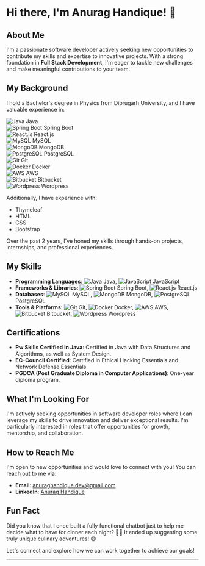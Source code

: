 # Hi there, I'm Anurag Handique! 👋

## About Me

I'm a passionate software developer actively seeking new opportunities to contribute my skills and expertise to innovative projects. With a strong foundation in **Full Stack Development**, I'm eager to tackle new challenges and make meaningful contributions to your team.

## My Background

I hold a Bachelor's degree in Physics from Dibrugarh University, and I have valuable experience in:

![Java](https://img.icons8.com/color/48/000000/java-coffee-cup-logo.png) Java  
![Spring Boot](https://img.icons8.com/color/48/000000/spring-logo.png) Spring Boot  
![React.js](https://img.icons8.com/office/48/000000/react.png) React.js  
![MySQL](https://img.icons8.com/color/48/000000/mysql-logo.png) MySQL  
![MongoDB](https://img.icons8.com/color/48/000000/mongodb.png) MongoDB  
![PostgreSQL](https://img.icons8.com/color/48/000000/postgreesql.png) PostgreSQL  
![Git](https://img.icons8.com/color/48/000000/git.png) Git  
![Docker](https://img.icons8.com/color/48/000000/docker.png) Docker  
![AWS](https://img.icons8.com/color/48/000000/amazon-web-services.png) AWS  
![Bitbucket](https://img.icons8.com/color/48/000000/bitbucket.png) Bitbucket  
![Wordpress](https://img.icons8.com/color/48/000000/wordpress.png) Wordpress  

Additionally, I have experience with:

- Thymeleaf
- HTML
- CSS
- Bootstrap

Over the past 2 years, I've honed my skills through hands-on projects, internships, and professional experiences.

## My Skills

- **Programming Languages**: ![Java](https://img.icons8.com/color/48/000000/java-coffee-cup-logo.png) Java, ![JavaScript](https://img.icons8.com/color/48/000000/javascript.png) JavaScript
- **Frameworks & Libraries**: ![Spring Boot](https://img.icons8.com/color/48/000000/spring-logo.png) Spring Boot, ![React.js](https://img.icons8.com/office/48/000000/react.png) React.js
- **Databases**: ![MySQL](https://img.icons8.com/color/48/000000/mysql-logo.png) MySQL, ![MongoDB](https://img.icons8.com/color/48/000000/mongodb.png) MongoDB, ![PostgreSQL](https://img.icons8.com/color/48/000000/postgreesql.png) PostgreSQL
- **Tools & Platforms**: ![Git](https://img.icons8.com/color/48/000000/git.png) Git, ![Docker](https://img.icons8.com/color/48/000000/docker.png) Docker, ![AWS](https://img.icons8.com/color/48/000000/amazon-web-services.png) AWS, ![Bitbucket](https://img.icons8.com/color/48/000000/bitbucket.png) Bitbucket, ![Wordpress](https://img.icons8.com/color/48/000000/wordpress.png) Wordpress

## Certifications

- **Pw Skills Certified in Java**: Certified in Java with Data Structures and Algorithms, as well as System Design.
- **EC-Council Certified**: Certified in Ethical Hacking Essentials and Network Defense Essentials.
- **PGDCA (Post Graduate Diploma in Computer Applications)**: One-year diploma program.

## What I'm Looking For

I'm actively seeking opportunities in software developer roles where I can leverage my skills to drive innovation and deliver exceptional results. I'm particularly interested in roles that offer opportunities for growth, mentorship, and collaboration.

## How to Reach Me

I'm open to new opportunities and would love to connect with you! You can reach out to me via:

- **Email**: anuraghandique.dev@gmail.com
- **LinkedIn**: [Anurag Handique](https://www.linkedin.com/in/anurag-handique/)

## Fun Fact

Did you know that I once built a fully functional chatbot just to help me decide what to have for dinner each night? 🍔🤖 It ended up suggesting some truly unique culinary adventures! 😄

Let's connect and explore how we can work together to achieve our goals!

---
